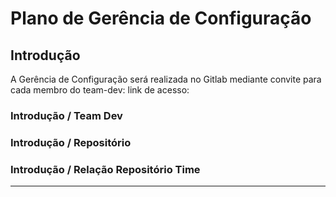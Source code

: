 # Plano de Gerência de Configuração 


## Introdução

A Gerência de Configuração será realizada no Gitlab mediante convite para cada membro do team-dev:
link de acesso:



### Introdução / Team Dev


### Introdução / Repositório


### Introdução / Relação Repositório Time

---